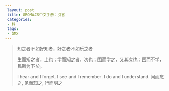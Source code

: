 ```yaml
---
 layout: post
 title: GROMACS中文手册：引言
 categories:
 - 科
 tags:
 - GMX
---
```


<blockquote>
<p>知之者不如好知者，好之者不如乐之者</p>

<p>生而知之者，上也；学而知之者，次也；困而学之，又其次也；困而不学，民斯为下矣。</p>

<p>I hear and I forget. I see and I remember. I do and I understand.
闻而忘之, 见而知之, 行而明之</p>
</blockquote>
